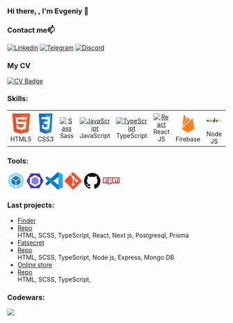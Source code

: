 ### Hi there, , I'm Evgeniy  👋

### Contact me📫  
[![Linkedin](https://img.shields.io/badge/-Linkedin-090909?style=for-the-badge&logo=Linkedin)](https://www.linkedin.com/in/evgeniy-onishchenko-29385a26a/)
[![Telegram](https://img.shields.io/badge/-Telegram-090909?style=for-the-badge&logo=Telegram)](https://t.me/evvgenchik)
[![Discord](https://img.shields.io/badge/Discord-7289DA?style=for-the-badge&logo=discord&logoColor=white)](https://discord.com/users/1015907298377482281)

### My CV
<a href="https://evvgenchik.github.io/CV/">
  <img src="https://img.shields.io/badge/MY%20CV-100000?style=for-the-badge&logo=github&logoColor=white" alt="CV Badge"/>
</a>

### Skills: 
  <table width='100'>
    <tr>
      <td align="center" width="96">
        <a href="#skills">
          <img src="https://github.com/devicons/devicon/blob/master/icons/html5/html5-original.svg" width="48" height="48" alt="Html5" />
        </a>
        <br>HTML5
      </td>
       <td align="center" width="96"> 
        <a href="skills" >
          <img src="https://github.com/devicons/devicon/blob/master/icons/css3/css3-original.svg" width="48" height="48" alt="css3" />
        </a>
        <br>CSS3
      </td>
       <td align="center" width="96">
        <a href="#skills">
          <img src="https://brandeps.com/icon-download/S/Sass-icon-vector-04.svg" width="48" height="48" alt="Sass" />
        </a>
        <br>Sass
      </td>
      <td align="center" width="96">
        <a href="#skills">
          <img src="https://upload.wikimedia.org/wikipedia/commons/thumb/9/99/Unofficial_JavaScript_logo_2.svg/1024px-Unofficial_JavaScript_logo_2.svg.png" width="48" height="48" alt="JavaScript" />
        </a>
        <br>JavaScript
      </td>
      <td align="center" width="96">
        <a href="#skills">
          <img src="https://upload.wikimedia.org/wikipedia/commons/thumb/4/4c/Typescript_logo_2020.svg/1200px-Typescript_logo_2020.svg.png" width="48" height="48"                alt="TypeScript" />
        </a>
        <br>TypeScript
      </td>
          <td align="center" width="96">
        <a href="#skills">
          <img src="https://brandlogos.net/wp-content/uploads/2020/09/react-logo.png" width="48" height="48" alt="React" />
        </a>
        <br>React JS
      </td>
      <td align="center" width="96">
        <a href="#skills">
           <img src="https://github.com/devicons/devicon/blob/master/icons/firebase/firebase-plain.svg" width="48" height="48" alt="Webpack" />
        </a>
        <br>Firebase
      </td>
      <td align="center" width="96">
        <a href="#skills">
          <img src="https://raw.githubusercontent.com/devicons/devicon/master/icons/nodejs/nodejs-original-wordmark.svg" width="40" height="40" title="Node JS"/>
        </a>
        <br>Node JS
      </td>
      <td align="center" width="96">
        <a href="#skills">
          <img src="https://raw.githubusercontent.com/devicons/devicon/master/icons/mongodb/mongodb-original-wordmark.svg" width="40" height="40" title="Mongo"/>
        </a>
        <br>MongoDB
      </td>
      <td align="center" width="96">
        <a href="#skills">
          <img src="https://upload.wikimedia.org/wikipedia/commons/thumb/2/29/Postgresql_elephant.svg/993px-Postgresql_elephant.svg.png" width="40" height="40" title="Mongo"/>
        </a>
        <br>Postgresql
      </td>
      <td align="center" width="96">
        <a href="#skills">
          <img src="https://upload.wikimedia.org/wikipedia/commons/thumb/a/a8/NestJS.svg/1024px-NestJS.svg.png" width="40" height="40" title="Mongo"/>
        </a>
        <br>Nest JS
      </td>
      <td align="center" width="96">
        <a href="#skills">
          <img src="https://raw.githubusercontent.com/devicons/devicon/master/icons/express/express-original-wordmark.svg" width="40" height="40" title="Express"/>
        </a>
        <br>Express
      </td>
      <td align="center" width="96">
        <a href="#skills">
          <img src="https://github.com/devicons/devicon/blob/master/icons/figma/figma-original.svg" width="48" height="48" alt="Figma" />
        </a>
        <br>Figma
      </td>
    </tr>
  </table>

### Tools:
<div>
<img src="https://raw.githubusercontent.com/devicons/devicon/1119b9f84c0290e0f0b38982099a2bd027a48bf1/icons/webpack/webpack-original.svg" width="40" height="40" title="Webpack"/>
<img src="https://raw.githubusercontent.com/devicons/devicon/1119b9f84c0290e0f0b38982099a2bd027a48bf1/icons/eslint/eslint-original.svg" width="40" height="40" title="Eslint"/>
<img src="https://raw.githubusercontent.com/devicons/devicon/1119b9f84c0290e0f0b38982099a2bd027a48bf1/icons/vscode/vscode-original.svg" width="40" height="40" title="VS Code"/>
<img src="https://raw.githubusercontent.com/devicons/devicon/1119b9f84c0290e0f0b38982099a2bd027a48bf1/icons/git/git-original.svg" width="40" height="40" title="Git"/>
<img src="https://raw.githubusercontent.com/devicons/devicon/1119b9f84c0290e0f0b38982099a2bd027a48bf1/icons/github/github-original.svg" width="40" height="40" title="Github"/>
<img src="https://raw.githubusercontent.com/devicons/devicon/1119b9f84c0290e0f0b38982099a2bd027a48bf1/icons/npm/npm-original-wordmark.svg" width="40" height="40" title="npm"/>
<div/>
  
### Last projects:
- [Finder](https://finder-dating.netlify.app/)
- [Repo](https://github.com/evvgenchik/Dating-app)  
HTML, SCSS, TypeScript, React, Next js, Postgresql, Prisma  
- [Fatsecret](https://fatsecret-rs-clone.netlify.app/)
- [Repo](https://github.com/RS-clone-nutrition/rs-clone)  
HTML, SCSS, TypeScript, Node js, Express, Mongo DB
- [Online store](https://boisterous-cajeta-64e3a7.netlify.app/)
- [Repo](https://github.com/evvgenchik/online-store)  
HTML, SCSS, TypeScript,

### Codewars: 

![](https://www.codewars.com/users/evvgenchik/badges/large)

